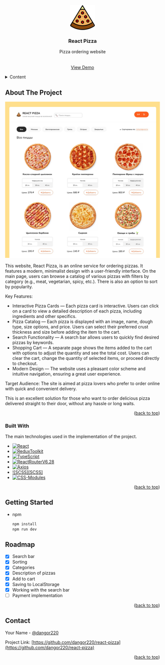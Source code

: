 <a id="readme-top"></a>

<!-- PROJECT LOGO -->
<br />
<div align="center">
  <a href="https://github.com/dangor220/react-pizza">
    <img src="src/assets/images/icons/pizza.svg" alt="Logo" width="80" height="80">
  </a>

  <h3 align="center">React Pizza</h3>

  <p align="center">
    Pizza ordering website
    <br />
    <br />
    <br />
    <a href="https://dangor220.github.io/react-pizza/">View Demo</a>
  </p>
</div>

<!-- TABLE OF CONTENTS -->
<details>
  <summary>Content</summary>
  <ol>
    <li>
      <a href="#about-the-project">About The Project</a>
      <ul>
        <li><a href="#built-with">Built With</a></li>
      </ul>
    </li>
    <li>
      <a href="#getting-started">Getting Started</a>
    </li>
    <li><a href="#roadmap">Roadmap</a></li>
    <li><a href="#contact">Contact</a></li>
  </ol>
</details>

<!-- ABOUT THE PROJECT -->

## About The Project

[![Product Name Screen Shot][product-screenshot]](https://dangor220.github.io/react-pizza/)

This website, React Pizza, is an online service for ordering pizzas. It features a modern, minimalist design with a user-friendly interface. On the main page, users can browse a catalog of various pizzas with filters by category (e.g., meat, vegetarian, spicy, etc.). There is also an option to sort by popularity.

Key Features:

- Interactive Pizza Cards — Each pizza card is interactive. Users can click on a card to view a detailed description of each pizza, including ingredients and other specifics.
- Pizza Catalog — Each pizza is displayed with an image, name, dough type, size options, and price. Users can select their preferred crust thickness and size before adding the item to the cart.
- Search Functionality — A search bar allows users to quickly find desired pizzas by keywords.
- Shopping Cart — A separate page shows the items added to the cart with options to adjust the quantity and see the total cost. Users can clear the cart, change the quantity of selected items, or proceed directly to checkout.
- Modern Design — The website uses a pleasant color scheme and intuitive navigation, ensuring a great user experience.

Target Audience:
The site is aimed at pizza lovers who prefer to order online with quick and convenient delivery.

This is an excellent solution for those who want to order delicious pizza delivered straight to their door, without any hassle or long waits.

<p align="right">(<a href="#readme-top">back to top</a>)</p>

### Built With

The main technologies used in the implementation of the project.

- [![React][React.js]][React-url]
- [![ReduxToolkit][ReduxToolkit.js]][ReduxToolkit-url]
- [![TypeScript][TypeScript.js]][TypeScript-url]
- [![ReactRouterV6.28][ReactRouterV6.28.js]][ReactRouterV6.28-url]
- [![Axios][Axios.js]][Axios-url]
- [![SCSS][SCSS]][SCSS-url]
- [![CSS-Modules][CSS-Modules.js]][CSS-Modules-url]

<p align="right">(<a href="#readme-top">back to top</a>)</p>

<!-- GETTING STARTED -->

## Getting Started

- npm
  ```sh
  npm install
  npm run dev
  ```

## Roadmap

- [x] Search bar
- [x] Sorting
- [x] Categories
- [x] Description of pizzas
- [x] Add to cart
- [x] Saving to LocalStorage
- [x] Working with the search bar
- [ ] Payment implementation

<p align="right">(<a href="#readme-top">back to top</a>)</p>

<!-- CONTACT -->

## Contact

Your Name - [@dangor220](https://t.me/dangor220)

Project Link: [https://github.com/dangor220/react-pizza](https://github.com/dangor220/react-pizza)

<p align="right">(<a href="#readme-top">back to top</a>)</p>

<!-- MARKDOWN LINKS & IMAGES -->
<!-- https://www.markdownguide.org/basic-syntax/#reference-style-links -->

[product-screenshot]: src/assets/images/readme/product.jpg
[React.js]: https://img.shields.io/badge/React-20232A?style=for-the-badge&logo=react&logoColor=61DAFB
[React-url]: https://reactjs.org/
[ReduxToolkit.js]: https://img.shields.io/badge/redux_toolkit-20242A?style=for-the-badge&logo=redux
[ReduxToolkit-url]: https://redux-toolkit.js.org/
[TypeScript.js]: https://img.shields.io/badge/Type_Script-20242A?style=for-the-badge&logo=typescript
[TypeScript-url]: https://www.typescriptlang.org/
[ReactRouterV6.28.js]: https://img.shields.io/badge/react_router-20242A?style=for-the-badge&logo=reactrouter
[ReactRouterV6.28-url]: https://reactrouter.com/en/main
[Axios.js]: https://img.shields.io/badge/axios-20242A?style=for-the-badge&logo=axios
[Axios-url]: https://axios-http.com/docs/intro
[SCSS.js]: https://img.shields.io/badge/scss-20242A?style=for-the-badge&logo=scss
[SCSS-url]: https://sass-lang.com/
[CSS-Modules.js]: https://img.shields.io/badge/cssmodules-20242A?style=for-the-badge&logo=cssmodules
[CSS-Modules-url]: https://create-react-app.dev/docs/adding-a-css-modules-stylesheet/
